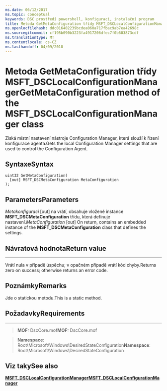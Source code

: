```yaml
---
ms.date: 06/12/2017
ms.topic: conceptual
keywords: DSC prostředí powershell, konfiguraci, instalační program
title: Metoda GetMetaConfiguration třídy MSFT_DSCLocalConfigurationManager
ms.openlocfilehash: ddc016402239bcdea060a717fbac9ab7ea42698c
ms.sourcegitcommit: cf195b090b3223fa4917206dfec7f0b603873cdf
ms.translationtype: MT
ms.contentlocale: cs-CZ
ms.lasthandoff: 04/09/2018
---
```

# <a name="getmetaconfiguration-method-of-the-msftdsclocalconfigurationmanager-class"></a><span data-ttu-id="27738-103">Metoda GetMetaConfiguration třídy MSFT_DSCLocalConfigurationManager</span><span class="sxs-lookup"><span data-stu-id="27738-103">GetMetaConfiguration method of the MSFT_DSCLocalConfigurationManager class</span></span>

<span data-ttu-id="27738-104">Získá místní nastavení nástroje Configuration Manager, která slouží k řízení konfigurace agenta.</span><span class="sxs-lookup"><span data-stu-id="27738-104">Gets the local Configuration Manager settings that are used to control the Configuration Agent.</span></span>

<a name="syntax"></a><span data-ttu-id="27738-105">Syntaxe</span><span class="sxs-lookup"><span data-stu-id="27738-105">Syntax</span></span>
------

```mof
uint32 GetMetaConfiguration(
  [out] MSFT_DSCMetaConfiguration MetaConfiguration
);
```

<a name="parameters"></a><span data-ttu-id="27738-106">Parameters</span><span class="sxs-lookup"><span data-stu-id="27738-106">Parameters</span></span>
----------

<span data-ttu-id="27738-107">*Metakonfiguraci* \[out\] na vrátí, obsahuje vložené instance **MSFT_DSCMetaConfiguration** třídu, která definuje nastavení.</span><span class="sxs-lookup"><span data-stu-id="27738-107">*MetaConfiguration* \[out\] On return, contains an embedded instance of the **MSFT_DSCMetaConfiguration** class that defines the settings.</span></span>

## <a name="return-value"></a><span data-ttu-id="27738-108">Návratová hodnota</span><span class="sxs-lookup"><span data-stu-id="27738-108">Return value</span></span>
------------

<span data-ttu-id="27738-109">Vrátí nula v případě úspěchu; v opačném případě vrátí kód chyby.</span><span class="sxs-lookup"><span data-stu-id="27738-109">Returns zero on success; otherwise returns an error code.</span></span>

## <a name="remarks"></a><span data-ttu-id="27738-110">Poznámky</span><span class="sxs-lookup"><span data-stu-id="27738-110">Remarks</span></span>

<span data-ttu-id="27738-111">Jde o statickou metodu.</span><span class="sxs-lookup"><span data-stu-id="27738-111">This is a static method.</span></span>

## <a name="requirements"></a><span data-ttu-id="27738-112">Požadavky</span><span class="sxs-lookup"><span data-stu-id="27738-112">Requirements</span></span>
------------
><span data-ttu-id="27738-113">**MOF:** DscCore.mof</span><span class="sxs-lookup"><span data-stu-id="27738-113">**MOF:** DscCore.mof</span></span>

><span data-ttu-id="27738-114">**Namespace**: Root\Microsoft\Windows\DesiredStateConfiguration</span><span class="sxs-lookup"><span data-stu-id="27738-114">**Namespace**: Root\Microsoft\Windows\DesiredStateConfiguration</span></span>


## <a name="see-also"></a><span data-ttu-id="27738-115">Viz taky</span><span class="sxs-lookup"><span data-stu-id="27738-115">See also</span></span>


[<span data-ttu-id="27738-116">**MSFT_DSCLocalConfigurationManager**</span><span class="sxs-lookup"><span data-stu-id="27738-116">**MSFT_DSCLocalConfigurationManager**</span></span>](msft-dsclocalconfigurationmanager.md)